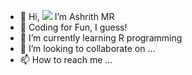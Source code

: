 - 👋 Hi, <img src="https://i.pinimg.com/originals/b6/f2/bc/b6f2bca15c1b45ce15e10256184c183b.gif"> I’m Ashrith MR
- 👀 Coding for Fun, I guess!
- 🌱 I’m currently learning R programming 
- 💞️ I’m looking to collaborate on ...
- 📫 How to reach me ...

<!---
ashhh-01/ashhh-01 is a ✨ special ✨ repository because its `README.md` (this file) appears on your GitHub profile.
You can click the Preview link to take a look at your changes.
--->
